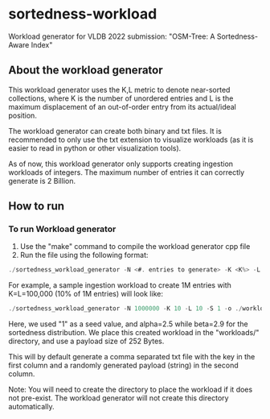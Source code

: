 # sortedness-workload

Workload generator for VLDB 2022 submission: "OSM-Tree: A Sortedness-Aware Index"

## About the workload generator
This workload generator uses the K,L metric to denote near-sorted collections, where K is the number of unordered entries and L is the maximum displacement of an out-of-order entry from its actual/ideal position. 

The workload generator can create both binary and txt files. It is recommended to only use the txt extension to visualize workloads (as it is easier to read in python or other visualization tools). 

As of now, this workload generator only supports creating ingestion workloads of integers. The maximum number of entries it can correctly generate is 2 Billion.

## How to run

### To run Workload generator
1. Use the "make" command to compile the workload generator cpp file 
2. Run the file using the following format: 
  ```c
  ./sortedness_workload_generator -N <#. entries to generate> -K <K%> -L <L%> -S <seed> -o <directory> -a <alpha> -b <beta> -P <payload_size_in_bytes>
  ```

For example, a sample ingestion workload to create 1M entries with K=L=100,000 (10% of 1M entries) will look like: 
```c
./sortedness_workload_generator -N 1000000 -K 10 -L 10 -S 1 -o ./workloads -a 2.5 -b 2.9 -P 252
```
Here, we used "1" as a seed value, and alpha=2.5 while beta=2.9 for the sortedness distribution.  We place this created workload in the "workloads/" directory, and use a payload size of 252 Bytes. 

This will by default generate a comma separated txt file with the key in the first column and a randomly generated payload (string) in the second column.

Note: You will need to create the directory to place the workload if it does not pre-exist. The workload generator will not create this directory automatically. 
